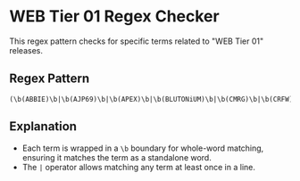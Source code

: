 
# WEB Tier 01 Regex Checker

This regex pattern checks for specific terms related to "WEB Tier 01" releases.

## Regex Pattern

```regex
(\b(ABBIE)\b|\b(AJP69)\b|\b(APEX)\b|\b(BLUTONiUM)\b|\b(CMRG)\b|\b(CRFW)\b|\b(CRUD)\b|\b(FLUX)\b|\b(GNOME)\b|\b(HONE)\b|\b(KiNGS)\b|\b(Kitsune)\b|\b(NOSiViD)\b|\b(NTb)\b|\b(NTG)\b|\b(SiC)\b|\b(TEPES)\b)
```

## Explanation

- Each term is wrapped in a `\b` boundary for whole-word matching, ensuring it matches the term as a standalone word.
- The `|` operator allows matching any term at least once in a line.
